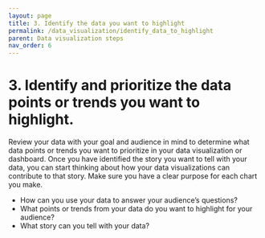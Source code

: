 ```yaml
---
layout: page
title: 3. Identify the data you want to highlight
permalink: /data_visualization/identify_data_to_highlight
parent: Data visualization steps
nav_order: 6
---
```


# 3. Identify and prioritize the data points or trends you want to highlight.

Review your data with your goal and audience in mind to determine what data points or trends you want to prioritize in your data visualization or dashboard. Once you have identified the story you want to tell with your data, you can start thinking about how your data visualizations can contribute to that story. Make sure you have a clear purpose for each chart you make.

* How can you use your data to answer your audience’s questions?
* What points or trends from your data do you want to highlight for your audience?
* What story can you tell with your data? 